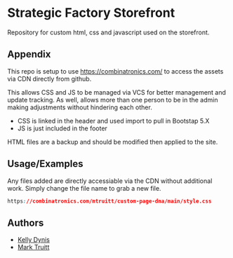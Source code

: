
# Strategic Factory Storefront

Repository for custom html, css and javascript used on the storefront.




## Appendix

This repo is setup to use https://combinatronics.com/ to access the assets via CDN directly from github. 

This allows CSS and JS to be managed via VCS for better management and update tracking. As well, allows more than one person to be in the admin making adjustments without hindering each other. 
* CSS is linked in the header and used import to pull in Bootstap 5.X
* JS is just included in the footer

HTML files are a backup and should be modified then applied to the site.
## Usage/Examples

Any files added are directly accessiable via the CDN without additional work. Simply change the file name to grab a new file. 

```css
https://combinatronics.com/mtruitt/custom-page-dna/main/style.css
```


## Authors

- [Kelly Dynis](https://github.com/kdynis)
- [Mark Truitt](https://github.com/mtruitt)

